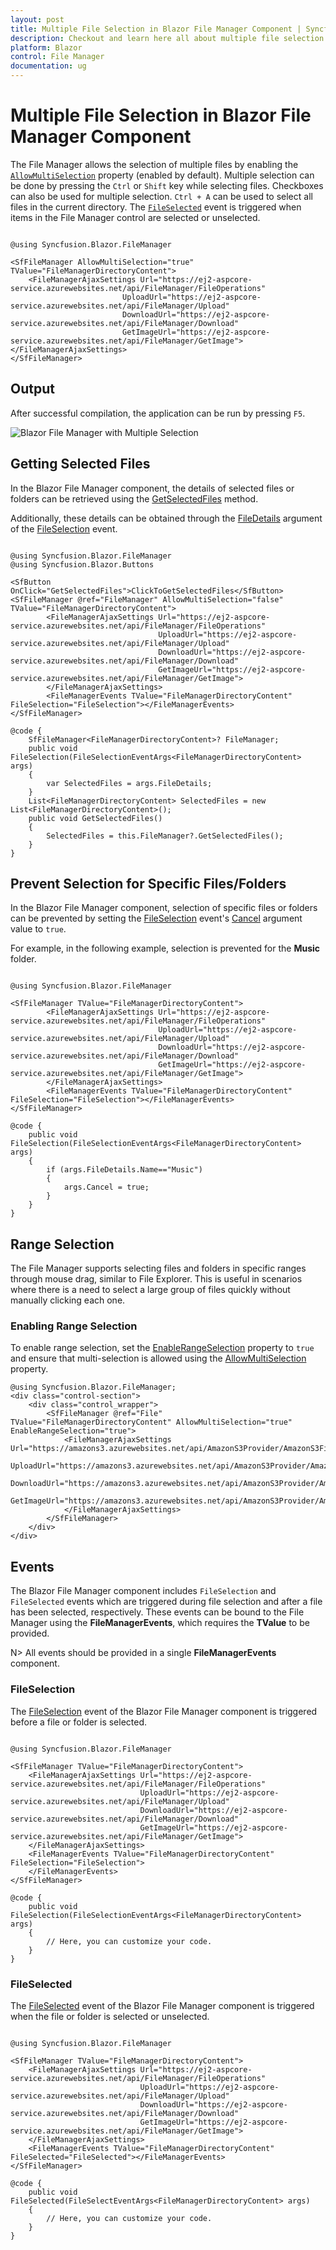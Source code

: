```yaml
---
layout: post
title: Multiple File Selection in Blazor File Manager Component | Syncfusion
description: Checkout and learn here all about multiple file selection in Syncfusion Blazor File Manager component and more.
platform: Blazor
control: File Manager
documentation: ug
---
```


# Multiple File Selection in Blazor File Manager Component

The File Manager allows the selection of multiple files by enabling the [`AllowMultiSelection`](https://help.syncfusion.com/cr/blazor/Syncfusion.Blazor.FileManager.SfFileManager-1.html#Syncfusion_Blazor_FileManager_SfFileManager_1_AllowMultiSelection) property (enabled by default). Multiple selection can be done by pressing the `Ctrl` or `Shift` key while selecting files. Checkboxes can also be used for multiple selection. `Ctrl + A` can be used to select all files in the current directory. The [`FileSelected`](https://help.syncfusion.com/cr/blazor/Syncfusion.Blazor.FileManager.FileManagerEvents-1.html#Syncfusion_Blazor_FileManager_FileManagerEvents_1_FileSelected) event is triggered when items in the File Manager control are selected or unselected.

```cshtml

@using Syncfusion.Blazor.FileManager

<SfFileManager AllowMultiSelection="true" TValue="FileManagerDirectoryContent">
    <FileManagerAjaxSettings Url="https://ej2-aspcore-service.azurewebsites.net/api/FileManager/FileOperations"
                         UploadUrl="https://ej2-aspcore-service.azurewebsites.net/api/FileManager/Upload"
                         DownloadUrl="https://ej2-aspcore-service.azurewebsites.net/api/FileManager/Download"
                         GetImageUrl="https://ej2-aspcore-service.azurewebsites.net/api/FileManager/GetImage">
</FileManagerAjaxSettings>
</SfFileManager>

```

## Output

After successful compilation, the application can be run by pressing `F5`.



![Blazor File Manager with Multiple Selection](images/blazor-filemanager-multi-selection.png)

## Getting Selected Files

In the Blazor File Manager component, the details of selected files or folders can be retrieved using the [GetSelectedFiles](https://help.syncfusion.com/cr/blazor/Syncfusion.Blazor.FileManager.SfFileManager-1.html#Syncfusion_Blazor_FileManager_SfFileManager_1_GetSelectedFiles) method.

Additionally, these details can be obtained through the [FileDetails](https://help.syncfusion.com/cr/blazor/Syncfusion.Blazor.FileManager.FileSelectionEventArgs-1.html#Syncfusion_Blazor_FileManager_FileSelectionEventArgs_1_FileDetails) argument of the [FileSelection](https://help.syncfusion.com/cr/blazor/Syncfusion.Blazor.FileManager.FileManagerEvents-1.html#Syncfusion_Blazor_FileManager_FileManagerEvents_1_FileSelection) event.

```cshtml

@using Syncfusion.Blazor.FileManager
@using Syncfusion.Blazor.Buttons

<SfButton OnClick="GetSelectedFiles">ClickToGetSelectedFiles</SfButton>
<SfFileManager @ref="FileManager" AllowMultiSelection="false" TValue="FileManagerDirectoryContent">
        <FileManagerAjaxSettings Url="https://ej2-aspcore-service.azurewebsites.net/api/FileManager/FileOperations"
                                 UploadUrl="https://ej2-aspcore-service.azurewebsites.net/api/FileManager/Upload"
                                 DownloadUrl="https://ej2-aspcore-service.azurewebsites.net/api/FileManager/Download"
                                 GetImageUrl="https://ej2-aspcore-service.azurewebsites.net/api/FileManager/GetImage">
        </FileManagerAjaxSettings>
        <FileManagerEvents TValue="FileManagerDirectoryContent" FileSelection="FileSelection"></FileManagerEvents>
</SfFileManager>

@code {
    SfFileManager<FileManagerDirectoryContent>? FileManager;
    public void FileSelection(FileSelectionEventArgs<FileManagerDirectoryContent> args)
    {
        var SelectedFiles = args.FileDetails;
    }
    List<FileManagerDirectoryContent> SelectedFiles = new List<FileManagerDirectoryContent>();
    public void GetSelectedFiles()
    {
        SelectedFiles = this.FileManager?.GetSelectedFiles();
    }
}

```

## Prevent Selection for Specific Files/Folders

In the Blazor File Manager component, selection of specific files or folders can be prevented by setting the [FileSelection](https://help.syncfusion.com/cr/blazor/Syncfusion.Blazor.FileManager.FileManagerEvents-1.html#Syncfusion_Blazor_FileManager_FileManagerEvents_1_FileSelection) event's [Cancel](https://help.syncfusion.com/cr/blazor/Syncfusion.Blazor.FileManager.FileSelectionEventArgs-1.html#Syncfusion_Blazor_FileManager_FileSelectionEventArgs_1_Cancel) argument value to `true`.

For example, in the following example, selection is prevented for the **Music** folder.


```cshtml

@using Syncfusion.Blazor.FileManager

<SfFileManager TValue="FileManagerDirectoryContent">
        <FileManagerAjaxSettings Url="https://ej2-aspcore-service.azurewebsites.net/api/FileManager/FileOperations"
                                 UploadUrl="https://ej2-aspcore-service.azurewebsites.net/api/FileManager/Upload"
                                 DownloadUrl="https://ej2-aspcore-service.azurewebsites.net/api/FileManager/Download"
                                 GetImageUrl="https://ej2-aspcore-service.azurewebsites.net/api/FileManager/GetImage">
        </FileManagerAjaxSettings>
        <FileManagerEvents TValue="FileManagerDirectoryContent" FileSelection="FileSelection"></FileManagerEvents>
</SfFileManager>

@code {
    public void FileSelection(FileSelectionEventArgs<FileManagerDirectoryContent> args)
    {
        if (args.FileDetails.Name=="Music")
        {
            args.Cancel = true;
        }
    }
}

```

## Range Selection

The File Manager supports selecting files and folders in specific ranges through mouse drag, similar to File Explorer. This is useful in scenarios where there is a need to select a large group of files quickly without manually clicking each one.

### Enabling Range Selection

To enable range selection, set the [EnableRangeSelection](https://help.syncfusion.com/cr/blazor/Syncfusion.Blazor.FileManager.SfFileManager-1.html#Syncfusion_Blazor_FileManager_SfFileManager_1_EnableRangeSelection) property to `true` and ensure that multi-selection is allowed using the [AllowMultiSelection](https://help.syncfusion.com/cr/blazor/Syncfusion.Blazor.FileManager.SfFileManager-1.html#Syncfusion_Blazor_FileManager_SfFileManager_1_AllowMultiSelection) property.

````cshtml
@using Syncfusion.Blazor.FileManager;
<div class="control-section">
    <div class="control_wrapper">
        <SfFileManager @ref="File" TValue="FileManagerDirectoryContent" AllowMultiSelection="true" EnableRangeSelection="true">
            <FileManagerAjaxSettings Url="https://amazons3.azurewebsites.net/api/AmazonS3Provider/AmazonS3Fileoperations"
                                     UploadUrl="https://amazons3.azurewebsites.net/api/AmazonS3Provider/AmazonS3Upload"
                                     DownloadUrl="https://amazons3.azurewebsites.net/api/AmazonS3Provider/AmazonS3Download"
                                     GetImageUrl="https://amazons3.azurewebsites.net/api/AmazonS3Provider/AmazonS3GetImage">
            </FileManagerAjaxSettings>
        </SfFileManager>
    </div>
</div>
````

## Events

The Blazor File Manager component includes `FileSelection` and `FileSelected` events which are triggered during file selection and after a file has been selected, respectively. These events can be bound to the File Manager using the **FileManagerEvents**, which requires the **TValue** to be provided.

N> All events should be provided in a single **FileManagerEvents** component.

### FileSelection

The [FileSelection](https://help.syncfusion.com/cr/blazor/Syncfusion.Blazor.FileManager.FileManagerEvents-1.html#Syncfusion_Blazor_FileManager_FileManagerEvents_1_FileSelection) event of the Blazor File Manager component is triggered before a file or folder is selected.

```cshtml

@using Syncfusion.Blazor.FileManager

<SfFileManager TValue="FileManagerDirectoryContent">
    <FileManagerAjaxSettings Url="https://ej2-aspcore-service.azurewebsites.net/api/FileManager/FileOperations"
                             UploadUrl="https://ej2-aspcore-service.azurewebsites.net/api/FileManager/Upload"
                             DownloadUrl="https://ej2-aspcore-service.azurewebsites.net/api/FileManager/Download"
                             GetImageUrl="https://ej2-aspcore-service.azurewebsites.net/api/FileManager/GetImage">
    </FileManagerAjaxSettings>
    <FileManagerEvents TValue="FileManagerDirectoryContent" FileSelection="FileSelection">
    </FileManagerEvents>
</SfFileManager>

@code {
    public void FileSelection(FileSelectionEventArgs<FileManagerDirectoryContent> args)
    {
        // Here, you can customize your code.
    }
}

```

### FileSelected

The [FileSelected](https://help.syncfusion.com/cr/blazor/Syncfusion.Blazor.FileManager.FileManagerEvents-1.html#Syncfusion_Blazor_FileManager_FileManagerEvents_1_FileSelected) event of the Blazor File Manager component is triggered when the file or folder is selected or unselected.

```cshtml

@using Syncfusion.Blazor.FileManager

<SfFileManager TValue="FileManagerDirectoryContent">
    <FileManagerAjaxSettings Url="https://ej2-aspcore-service.azurewebsites.net/api/FileManager/FileOperations"
                             UploadUrl="https://ej2-aspcore-service.azurewebsites.net/api/FileManager/Upload"
                             DownloadUrl="https://ej2-aspcore-service.azurewebsites.net/api/FileManager/Download"
                             GetImageUrl="https://ej2-aspcore-service.azurewebsites.net/api/FileManager/GetImage">
    </FileManagerAjaxSettings>
    <FileManagerEvents TValue="FileManagerDirectoryContent" FileSelected="FileSelected"></FileManagerEvents>
</SfFileManager>

@code {
    public void FileSelected(FileSelectEventArgs<FileManagerDirectoryContent> args)
    {
        // Here, you can customize your code.
    }
}

```